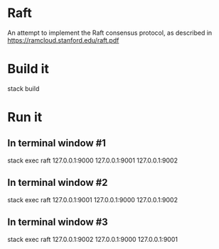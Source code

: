 # Raft

An attempt to implement the Raft consensus protocol,
as described in https://ramcloud.stanford.edu/raft.pdf

# Build it

  stack build

# Run it

## In terminal window #1

  stack exec raft 127.0.0.1:9000 127.0.0.1:9001 127.0.0.1:9002

## In terminal window #2

  stack exec raft 127.0.0.1:9001 127.0.0.1:9000 127.0.0.1:9002

## In terminal window #3

  stack exec raft 127.0.0.1:9002 127.0.0.1:9000 127.0.0.1:9001
